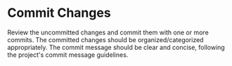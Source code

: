 # Commit Changes

Review the uncommitted changes and commit them with one or more commits. 
The committed changes should be organized/categorized appropriately.
The commit message should be clear and concise, following the project's commit message guidelines.
